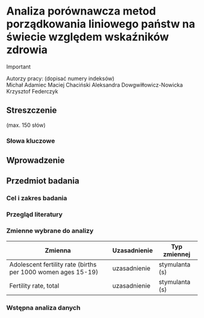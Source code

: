 # Analiza porównawcza metod porządkowania liniowego państw na świecie względem wskaźników zdrowia

> [!IMPORTANT]
> Autorzy pracy: (dopisać numery indeksów) </br>
> Michał Adamiec
> Maciej Chaciński
> Aleksandra Dowgwiłłowicz-Nowicka
> Krzysztof Federczyk

## Streszczenie
(max. 150 słów)

### Słowa kluczowe

## Wprowadzenie

## Przedmiot badania

### Cel i zakres badania

### Przegląd literatury

### Zmienne wybrane do analizy
Zmienna | Uzasadnienie | Typ zmiennej
------- | ------------ | ------------
Adolescent fertility rate (births per 1000 women ages 15-19) | uzasadnienie | stymulanta (s)
Fertility rate, total | uzasadnienie | stymulanta (s)

### Wstępna analiza danych
